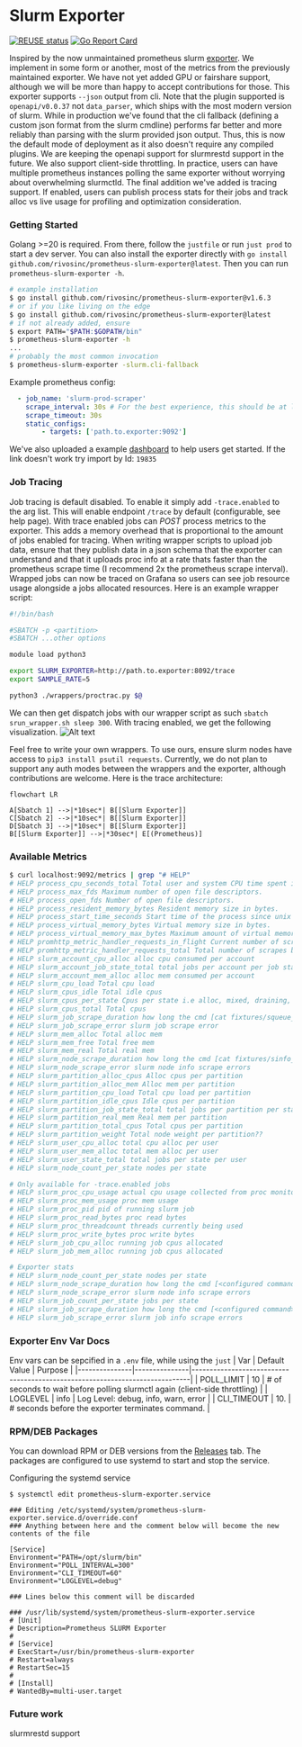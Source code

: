 <!--
SPDX-FileCopyrightText: 2023 Rivos Inc.

SPDX-License-Identifier: Apache-2.0
-->

# Slurm Exporter

[![REUSE status](https://api.reuse.software/badge/github.com/rivosinc/prometheus-slurm-exporter)](https://api.reuse.software/info/github.com/rivosinc/prometheus-slurm-exporter)
[![Go Report Card](https://goreportcard.com/badge/github.com/rivosinc/prometheus-slurm-exporter)](https://goreportcard.com/report/github.com/rivosinc/prometheus-slurm-exporter)

Inspired by the now unmaintained prometheus slurm [exporter](https://github.com/vpenso/prometheus-slurm-exporter). We implement in some form or another, most of the
metrics from the previously maintained exporter. We have not yet added GPU or fairshare support, although we will be more than happy to accept contributions for those.
This exporter supports `--json` output from cli. Note that the plugin supported is `openapi/v0.0.37` not `data_parser`, which ships with the most modern version of slurm.
While in production we've found that the cli fallback (defining a custom json format from the slurm cmdline) performs far better and more reliably than parsing with the slurm
provided json output. Thus, this is now the default mode of deployment as it also doesn't require any compiled plugins. We are keeping the openapi support for slurmrestd
support in the future. We also support client-side throttling. In practice, users can have multiple prometheus instances polling the same exporter without worrying about
overwhelming slurmctld. The final addition we've added is tracing support. If enabled, users can publish process stats for their jobs and track alloc vs live usage for
profiling and optimization consideration.

### Getting Started

Golang >=20 is required. From there, follow the `justfile` or run `just prod` to start a dev server.
You can also install the exporter directly with `go install github.com/rivosinc/prometheus-slurm-exporter@latest`. Then you can run `prometheus-slurm-exporter -h`.

```bash
# example installation
$ go install github.com/rivosinc/prometheus-slurm-exporter@v1.6.3
# or if you like living on the edge
$ go install github.com/rivosinc/prometheus-slurm-exporter@latest
# if not already added, ensure
$ export PATH="$PATH:$GOPATH/bin"
$ prometheus-slurm-exporter -h
...
# probably the most common invocation
$ prometheus-slurm-exporter -slurm.cli-fallback
```

Example prometheus config:

```yaml
  - job_name: 'slurm-prod-scraper'
    scrape_interval: 30s # For the best experience, this should be at least 2x POLL_LIMIT
    scrape_timeout: 30s
    static_configs:
        - targets: ['path.to.exporter:9092']
```

We've also uploaded a example [dashboard](https://grafana.com/grafana/dashboards/19835-slurm-dashboardv2) to help users get started. If the link doesn't work try import by Id: `19835`

### Job Tracing

Job tracing is default disabled. To enable it simply add `-trace.enabled` to the arg list. This will enable endpoint `/trace` by default (configurable, see help page).
With trace enabled jobs can _POST_ process metrics to the exporter. This adds a memory overhead that is proportional to the amount of jobs enabled for tracing.
When writing wrapper scripts to upload job data, ensure that they publish data in a json schema that the exporter can understand and that it uploads proc info at a rate thats faster than the prometheus scrape time (I recommend 2x the prometheus scrape interval). Wrapped jobs can now be traced on Grafana so users can see job resource usage
alongside a jobs allocated resources. Here is an example wrapper script:

```bash
#!/bin/bash

#SBATCH -p <partition>
#SBATCH ...other options

module load python3

export SLURM_EXPORTER=http://path.to.exporter:8092/trace
export SAMPLE_RATE=5

python3 ./wrappers/proctrac.py $@
```

We can then get dispatch jobs with our wrapper script as such `sbatch srun_wrapper.sh sleep 300`. With tracing enabled, we get the following visualization.
![Alt text](<images/trace_example.png>)


Feel free to write your own wrappers. To use ours, ensure slurm nodes have access to `pip3 install psutil requests`. Currently, we do not plan to support any auth modes between the wrappers and the exporter, although contributions are welcome.
Here is the trace architecture:
```mermaid
flowchart LR

A[Sbatch 1] -->|*10sec*| B[[Slurm Exporter]]
C[Sbatch 2] -->|*10sec*| B[[Slurm Exporter]]
D[Sbatch 3] -->|*10sec*| B[[Slurm Exporter]]
B[[Slurm Exporter]] -->|*30sec*| E[(Prometheus)]
```

### Available Metrics

```bash
$ curl localhost:9092/metrics | grep "# HELP"
# HELP process_cpu_seconds_total Total user and system CPU time spent in seconds.
# HELP process_max_fds Maximum number of open file descriptors.
# HELP process_open_fds Number of open file descriptors.
# HELP process_resident_memory_bytes Resident memory size in bytes.
# HELP process_start_time_seconds Start time of the process since unix epoch in seconds.
# HELP process_virtual_memory_bytes Virtual memory size in bytes.
# HELP process_virtual_memory_max_bytes Maximum amount of virtual memory available in bytes.
# HELP promhttp_metric_handler_requests_in_flight Current number of scrapes being served.
# HELP promhttp_metric_handler_requests_total Total number of scrapes by HTTP status code.
# HELP slurm_account_cpu_alloc alloc cpu consumed per account
# HELP slurm_account_job_state_total total jobs per account per job state
# HELP slurm_account_mem_alloc alloc mem consumed per account
# HELP slurm_cpu_load Total cpu load
# HELP slurm_cpus_idle Total idle cpus
# HELP slurm_cpus_per_state Cpus per state i.e alloc, mixed, draining, etc.
# HELP slurm_cpus_total Total cpus
# HELP slurm_job_scrape_duration how long the cmd [cat fixtures/squeue_out.json] took (ms)
# HELP slurm_job_scrape_error slurm job scrape error
# HELP slurm_mem_alloc Total alloc mem
# HELP slurm_mem_free Total free mem
# HELP slurm_mem_real Total real mem
# HELP slurm_node_scrape_duration how long the cmd [cat fixtures/sinfo_out.json] took (ms)
# HELP slurm_node_scrape_error slurm node info scrape errors
# HELP slurm_partition_alloc_cpus Alloc cpus per partition
# HELP slurm_partition_alloc_mem Alloc mem per partition
# HELP slurm_partition_cpu_load Total cpu load per partition
# HELP slurm_partition_idle_cpus Idle cpus per partition
# HELP slurm_partition_job_state_total total jobs per partition per state
# HELP slurm_partition_real_mem Real mem per partition
# HELP slurm_partition_total_cpus Total cpus per partition
# HELP slurm_partition_weight Total node weight per partition??
# HELP slurm_user_cpu_alloc total cpu alloc per user
# HELP slurm_user_mem_alloc total mem alloc per user
# HELP slurm_user_state_total total jobs per state per user
# HELP slurm_node_count_per_state nodes per state

# Only available for -trace.enabled jobs
# HELP slurm_proc_cpu_usage actual cpu usage collected from proc monitor
# HELP slurm_proc_mem_usage proc mem usage
# HELP slurm_proc_pid pid of running slurm job
# HELP slurm_proc_read_bytes proc read bytes
# HELP slurm_proc_threadcount threads currently being used
# HELP slurm_proc_write_bytes proc write bytes
# HELP slurm_job_cpu_alloc running job cpus allocated
# HELP slurm_job_mem_alloc running job cpus allocated

# Exporter stats
# HELP slurm_node_count_per_state nodes per state
# HELP slurm_node_scrape_duration how long the cmd [<configured command>] took ms
# HELP slurm_node_scrape_error slurm node info scrape errors
# HELP slurm_job_count_per_state jobs per state
# HELP slurm_job_scrape_duration how long the cmd [<configured command>] took ms
# HELP slurm_job_scrape_error slurm job info scrape errors

```

### Exporter Env Var Docs

Env vars can be sepcified in a `.env` file, while using the `just`
| Var           | Default Value | Purpose                                                                     |
|---------------|---------------|-----------------------------------------------------------------------------|
| POLL_LIMIT    | 10            | # of seconds to wait before polling slurmctl again (client-side throttling)  |
| LOGLEVEL      | info          | Log Level: debug, info, warn, error                                         |
| CLI_TIMEOUT   | 10.           | # seconds before the exporter terminates command.                           |

### RPM/DEB Packages

You can download RPM or DEB versions from the [Releases](releases/) tab. The
packages are configured to use systemd to start and stop the service.

Configuring the systemd service

`$ systemctl edit prometheus-slurm-exporter.service`

```text
### Editing /etc/systemd/system/prometheus-slurm-exporter.service.d/override.conf
### Anything between here and the comment below will become the new contents of the file

[Service]
Environment="PATH=/opt/slurm/bin"
Environment="POLL_INTERVAL=300"
Environment="CLI_TIMEOUT=60"
Environment="LOGLEVEL=debug"

### Lines below this comment will be discarded

### /usr/lib/systemd/system/prometheus-slurm-exporter.service
# [Unit]
# Description=Prometheus SLURM Exporter
#
# [Service]
# ExecStart=/usr/bin/prometheus-slurm-exporter
# Restart=always
# RestartSec=15
#
# [Install]
# WantedBy=multi-user.target
```


### Future work
slurmrestd support
